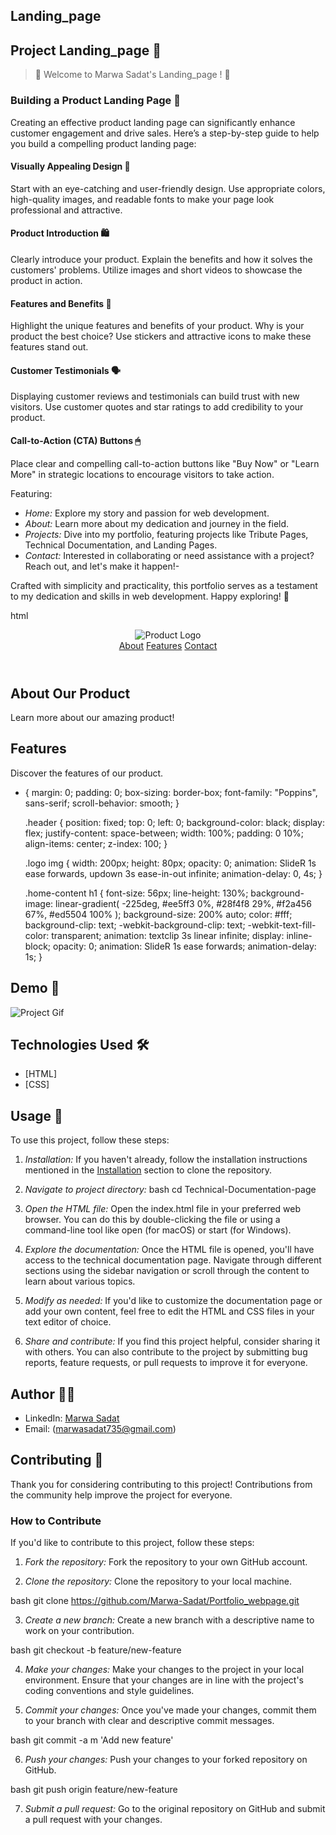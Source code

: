 ## Landing_page 

## Project Landing_page  📝

> 🌟 Welcome to Marwa Sadat's  Landing_page ! 🌟

### Building a Product Landing Page 🎯

Creating an effective product landing page can significantly enhance customer engagement and drive sales. Here’s a step-by-step guide to help you build a compelling product landing page:

#### Visually Appealing Design 🎨
Start with an eye-catching and user-friendly design. Use appropriate colors, high-quality images, and readable fonts to make your page look professional and attractive.

#### Product Introduction 🛍
Clearly introduce your product. Explain the benefits and how it solves the customers' problems. Utilize images and short videos to showcase the product in action.

#### Features and Benefits 🌟
Highlight the unique features and benefits of your product. Why is your product the best choice? Use stickers and attractive icons to make these features stand out.

#### Customer Testimonials 🗣
Displaying customer reviews and testimonials can build trust with new visitors. Use customer quotes and star ratings to add credibility to your product.

#### Call-to-Action (CTA) Buttons 🖱
Place clear and compelling call-to-action buttons like "Buy Now" or "Learn More" in strategic locations to encourage visitors to take action.


Featuring:

- *Home:* Explore my story and passion for web development.
- *About:* Learn more about my dedication and journey in the field.
- *Projects:* Dive into my portfolio, featuring projects like Tribute Pages, Technical Documentation, and Landing Pages.
- *Contact:* Interested in collaborating or need assistance with a project? Reach out, and let's make it happen!-

Crafted with simplicity and practicality, this portfolio serves as a testament to my    dedication and skills in web development. Happy exploring! 🚀

  html
<!-- Welcome to Marwa Sadat's Landing_page  -->
<!DOCTYPE html>
<html lang="en">
<head>
  <meta charset="UTF-8">
  <meta name="viewport" content="width=device-width, initial-scale=1.0">
  <title>Product Landing Page</title>
  <link rel="stylesheet" href="styles.css">
</head>
<body>
  <header id="header">
  <img id="header-img" src="https://encrypted-tbn0.gstatic.com/imagesq=tbn:ANd9GcRC1C3M31vZ7mEzK_E15PNIsbpP_3Kftb952w&s" alt="Product Logo">
  <nav id="nav-bar">
    <a href="#about" class="nav-link">About</a>
    <a href="#features" class="nav-link">Features</a>
    <a href="#contact " class="nav-link">Contact</a>
  </nav>
  </header>

  <section id="about">
  <h1>About Our Product</h1>
  <p>Learn more about our amazing product!</p>
  </section>
  <section id="features">
  <h1>Features</h1>
  <p>Discover the features of our product.</p>
  </section>
  <section id="contact">
  </section>
</body>
</html>

* {
  margin: 0;
  padding: 0;
  box-sizing: border-box;
  font-family: "Poppins", sans-serif;
  scroll-behavior: smooth;
}

  .header {
  position: fixed;
  top: 0;
  left: 0;
  background-color: black;
  display: flex;
  justify-content: space-between;
  width: 100%;
  padding: 0 10%;
  align-items: center;
  z-index: 100;
}

  .logo img {
  width: 200px;
  height: 80px;
  opacity: 0;
  animation: SlideR 1s ease forwards, updown 3s ease-in-out infinite;
  animation-delay: 0, 4s;
}

  .home-content h1 {
  font-size: 56px;
  line-height: 130%;
  background-image: linear-gradient(
  -225deg,
  #ee5ff3 0%,
  #28f4f8 29%,
  #f2a456 67%,
  #ed5504 100%
  );
  background-size: 200% auto;
  color: #fff;
  background-clip: text;
  -webkit-background-clip: text;
  -webkit-text-fill-color: transparent;
  animation: textclip 3s linear infinite;
  display: inline-block;
  opacity: 0;
  animation: SlideR 1s ease forwards;
  animation-delay: 1s;
}


## Demo 📸

![Project Gif](https://github.com/Marwa-Sadat/Portfolio_webpage/assets/168111110/eeb17287-15d7-487a-b0e9-3ad1fac362cb)

## Technologies Used 🛠

- [HTML]
- [CSS]

## Usage 🎯

To use this project, follow these steps:

1. *Installation:*
  If you haven't already, follow the installation instructions mentioned in the [Installation](#installation-) section to clone the repository.

2. *Navigate to project directory:*
  bash
  cd Technical-Documentation-page
  
3. *Open the HTML file:*
  Open the index.html file in your preferred web browser. You can do this by double-clicking the file or using a command-line tool like open (for macOS) or start (for Windows).

4. *Explore the documentation:*
  Once the HTML file is opened, you'll have access to the technical documentation page. Navigate through different sections using the sidebar navigation or scroll through the content to learn about various topics.

5. *Modify as needed:*
  If you'd like to customize the documentation page or add your own content, feel free to edit the HTML and CSS files in your text editor of choice.

6. *Share and contribute:*
  If you find this project helpful, consider sharing it with others. You can also contribute to the project by submitting bug reports, feature requests, or pull requests to improve it for everyone.

## Author 👩‍💻

- LinkedIn: [Marwa Sadat](www.linkedin.com/in/MarwaSadat-aa362030b)
- Email: (marwasadat735@gmail.com)

## Contributing 🤝

  Thank you for considering contributing to this project! Contributions from the community   help improve the project for everyone.

### How to Contribute

If you'd like to contribute to this project, follow these steps:

1.  *Fork the repository:*
  Fork the repository to your own GitHub account.

2.  *Clone the repository:*
  Clone the repository to your local machine.

  bash
  git clone https://github.com/Marwa-Sadat/Portfolio_webpage.git
  

3.  *Create a new branch:*
  Create a new branch with a descriptive name to work on your contribution.

  bash
  git checkout -b feature/new-feature


4.  *Make your changes:*
  Make your changes to the project in your local environment. Ensure that your changes are in line with the project's coding conventions and style guidelines.

5.  *Commit your changes:*
  Once you've made your changes, commit them to your branch with clear and descriptive commit messages.

  bash
  git commit -a m 'Add new feature'

  

6.  *Push your changes:*
  Push your changes to your forked repository on GitHub.

  bash
  git push origin feature/new-feature

  
7.  *Submit a pull request:*
  Go to the original repository on GitHub and submit a pull request with your changes.